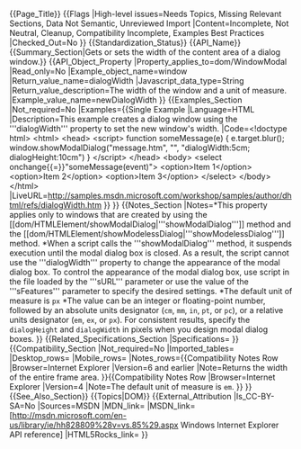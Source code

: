 {{Page_Title}}
{{Flags
|High-level issues=Needs Topics, Missing Relevant Sections, Data Not Semantic, Unreviewed Import
|Content=Incomplete, Not Neutral, Cleanup, Compatibility Incomplete, Examples Best Practices
|Checked_Out=No
}}
{{Standardization_Status}}
{{API_Name}}
{{Summary_Section|Gets or sets the width of the content area of a dialog window.}}
{{API_Object_Property
|Property_applies_to=dom/WindowModal
|Read_only=No
|Example_object_name=window
|Return_value_name=dialogWidth
|Javascript_data_type=String
|Return_value_description=The width of the window and a unit of measure.
|Example_value_name=newDialogWidth
}}
{{Examples_Section
|Not_required=No
|Examples={{Single Example
|Language=HTML
|Description=This example creates a dialog window using the '''dialogWidth''' property to set the new window's width.
|Code=&lt;!doctype html&gt;
&lt;html&gt;
 &lt;head&gt;
  &lt;script&gt;
function someMessage(e) {
    e.target.blur();
    window.showModalDialog("message.htm", "", 
        "dialogWidth:5cm; dialogHeight:10cm")
}
  &lt;/script&gt;
 &lt;/head&gt;
 &lt;body&gt;
  &lt;select onchange{{=}}"someMessage(event)"&gt;
   &lt;option&gt;Item 1&lt;/option&gt;
   &lt;option&gt;Item 2&lt;/option&gt;
   &lt;option&gt;Item 3&lt;/option&gt;
  &lt;/select&gt;
 &lt;/body&gt;
&lt;/html&gt;
|LiveURL=http://samples.msdn.microsoft.com/workshop/samples/author/dhtml/refs/dialogWidth.htm
}}
}}
{{Notes_Section
|Notes=*This property applies only to windows that are created by using the [[dom/HTMLElement/showModalDialog|'''showModalDialog''']] method and the [[dom/HTMLElement/showModelessDialog|'''showModelessDialog''']] method.
*When a script calls the '''showModalDialog''' method, it suspends execution until the modal dialog box is closed.  As a result, the script cannot use the '''dialogWidth''' property to change the appearance of the modal dialog box. To control the appearance of the modal dialog box, use script in the file loaded by the '''sURL''' parameter or use the value of the '''sFeatures''' parameter to specify the desired settings.
*The default unit of measure is <code>px</code>
*The value can be an integer or floating-point number, followed by an absolute units designator (<code>cm</code>, <code>mm</code>, <code>in</code>, <code>pt</code>, or <code>pc</code>), or a relative units designator (<code>em</code>, <code>ex</code>, or <code>px</code>). For consistent results, specify the <code>dialogHeight</code> and <code>dialogWidth</code> in pixels when you design modal dialog boxes.
}}
{{Related_Specifications_Section
|Specifications=
}}
{{Compatibility_Section
|Not_required=No
|Imported_tables=
|Desktop_rows=
|Mobile_rows=
|Notes_rows={{Compatibility Notes Row
|Browser=Internet Explorer
|Version=6 and earlier
|Note=Returns the width of the entire frame area.
}}{{Compatibility Notes Row
|Browser=Internet Explorer
|Version=4
|Note=The default unit of measure is <code>em</code>.
}}
}}
{{See_Also_Section}}
{{Topics|DOM}}
{{External_Attribution
|Is_CC-BY-SA=No
|Sources=MSDN
|MDN_link=
|MSDN_link=[http://msdn.microsoft.com/en-us/library/ie/hh828809%28v=vs.85%29.aspx Windows Internet Explorer API reference]
|HTML5Rocks_link=
}}